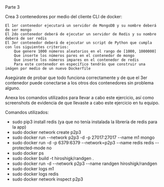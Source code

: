 Parte 3

Crea 3 contenedores por medio del cliente CLI de docker:

    El 1er contenedor ejecutará un servidor de MongoDB y su nombre deberá de ser mongo
    El 2do contenedor deberá de ejecutar un servidor de Redis y su nombre deberá de ser redis
    El 3er contenedor deberá de ejecutar un script de Python que cumpla con los siguientes criterios:
        Que genere 1000 números aleatorios en el rango de [1000, 1000000]
        Que inserte los números pares en el contenedor de mongo
        Que inserte los números impares en el contenedor de redis
        Para este contenedor en específico tendrás que construir una imágen por medio de un nuevo Dockerfile

Asegúrate de probar que todo funciona correctamente y de que el 3er contenedor puede conectarse a los otros dos contenedores sin problema alguno.

Anexa los comandos utilizados para llevar a cabo este ejercicio, así como screenshots de evidencia de que llevaste a cabo este ejercicio en tu equipo.

Comandos utilizados:
- sudo pip3 install redis (ya que no tenía instalada la librería de redis para la app)
- sudo docker network create p2p3
- sudo docker run --network p2p3 -d -p 27017:27017 --name m1 mongo
- sudo docker run -d -p 6379:6379 --network=p2p3 --name redis redis --protected-mode no
- sudo docker ps
- sudo docker build -t hiroshigk/randgen .
- sudo docker run -d --network p2p3 --name randgen hiroshigk/randgen
- sudo docker logs m1
- sudo docker logs redis
- sudo docker network inspect p2p3